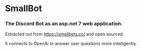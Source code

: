 # SmallBot

### The Discord Bot as an asp.net 7 web application.

Extracted out from https://smallbets.co/ and open sourced.

It connects to OpenAi to answer user questions more intelligently.
